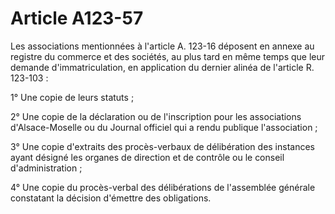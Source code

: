 # Article A123-57

Les associations mentionnées à l'article A. 123-16 déposent en annexe au registre du commerce et des sociétés, au plus tard en même temps que leur demande d'immatriculation, en application du dernier alinéa de l'article R. 123-103 :

1° Une copie  de leurs statuts ;

2° Une copie  de la déclaration ou de l'inscription pour les associations d'Alsace-Moselle ou du Journal officiel qui a rendu publique l'association ;

3° Une copie  d'extraits des procès-verbaux de délibération des instances ayant désigné les organes de direction et de contrôle ou le conseil d'administration ;

4° Une copie  du procès-verbal des délibérations de l'assemblée générale constatant la décision d'émettre des obligations.
